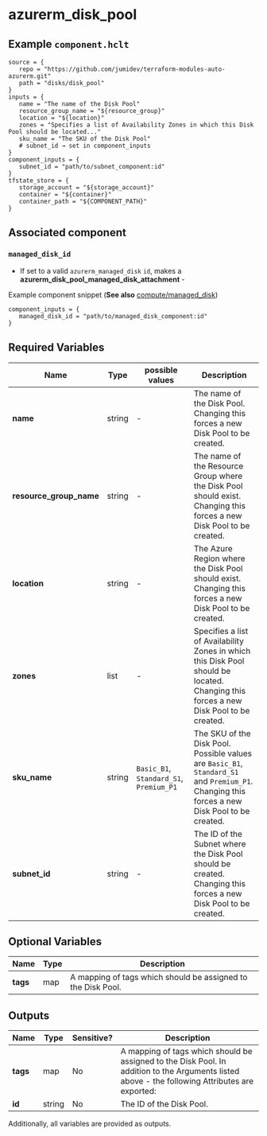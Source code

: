 # azurerm_disk_pool



## Example `component.hclt`

```hcl
source = {
   repo = "https://github.com/jumidev/terraform-modules-auto-azurerm.git"   
   path = "disks/disk_pool"   
}
inputs = {
   name = "The name of the Disk Pool"   
   resource_group_name = "${resource_group}"   
   location = "${location}"   
   zones = "Specifies a list of Availability Zones in which this Disk Pool should be located..."   
   sku_name = "The SKU of the Disk Pool"   
   # subnet_id → set in component_inputs
}
component_inputs = {
   subnet_id = "path/to/subnet_component:id"   
}
tfstate_store = {
   storage_account = "${storage_account}"   
   container = "${container}"   
   container_path = "${COMPONENT_PATH}"   
}
```
## Associated component


### `managed_disk_id` 

- If set to a valid `azurerm_managed_disk` `id`, makes a **azurerm_disk_pool_managed_disk_attachment** - 

Example component snippet (**See also** [compute/managed_disk](https://github.com/jumidev/terraform-modules-auto-azurerm/tree/master/compute/managed_disk))

```hcl
component_inputs = {
   managed_disk_id = "path/to/managed_disk_component:id"
}
```


## Required Variables

| Name | Type |  possible values |  Description |
| ---- | --------- |  ----------- | ----------- |
| **name** | string |  -  |  The name of the Disk Pool. Changing this forces a new Disk Pool to be created. | 
| **resource_group_name** | string |  -  |  The name of the Resource Group where the Disk Pool should exist. Changing this forces a new Disk Pool to be created. | 
| **location** | string |  -  |  The Azure Region where the Disk Pool should exist. Changing this forces a new Disk Pool to be created. | 
| **zones** | list |  -  |  Specifies a list of Availability Zones in which this Disk Pool should be located. Changing this forces a new Disk Pool to be created. | 
| **sku_name** | string |  `Basic_B1`, `Standard_S1`, `Premium_P1`  |  The SKU of the Disk Pool. Possible values are `Basic_B1`, `Standard_S1` and `Premium_P1`. Changing this forces a new Disk Pool to be created. | 
| **subnet_id** | string |  -  |  The ID of the Subnet where the Disk Pool should be created. Changing this forces a new Disk Pool to be created. | 

## Optional Variables

| Name | Type |  Description |
| ---- | --------- |  ----------- |
| **tags** | map |  A mapping of tags which should be assigned to the Disk Pool. | 



## Outputs

| Name | Type | Sensitive? | Description |
| ---- | ---- | --------- | --------- |
| **tags** | map | No  | A mapping of tags which should be assigned to the Disk Pool. In addition to the Arguments listed above - the following Attributes are exported: | 
| **id** | string | No  | The ID of the Disk Pool. | 

Additionally, all variables are provided as outputs.
